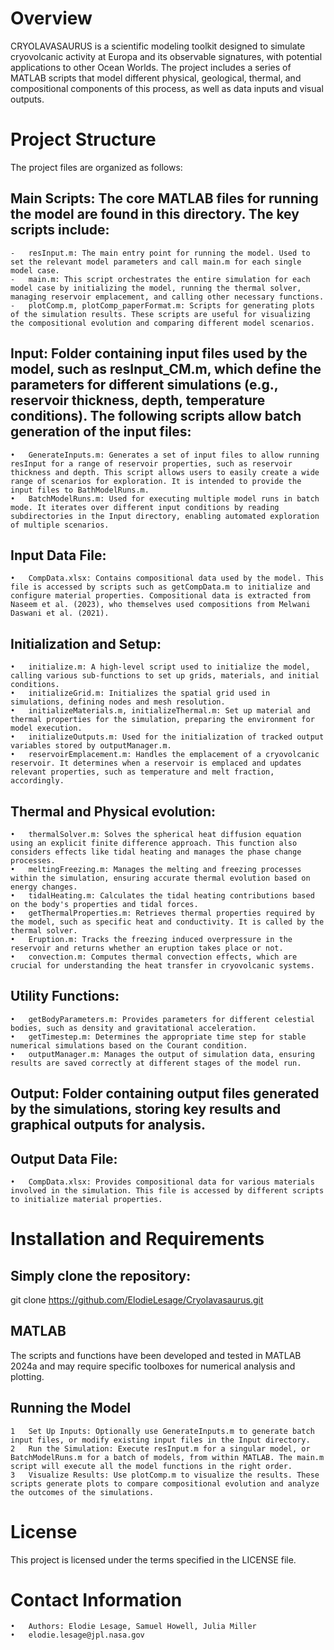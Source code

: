 # Overview

CRYOLAVASAURUS is a scientific modeling toolkit designed to simulate cryovolcanic activity at Europa and its observable signatures, with potential applications to other Ocean Worlds. The project includes a series of MATLAB scripts that model different physical, geological, thermal, and compositional components of this process, as well as data inputs and visual outputs.


# Project Structure

The project files are organized as follows:

## Main Scripts: The core MATLAB files for running the model are found in this directory. The key scripts include:
	-	resInput.m: The main entry point for running the model. Used to set the relevant model parameters and call main.m for each single model case.
	-	main.m: This script orchestrates the entire simulation for each model case by initializing the model, running the thermal solver, managing reservoir emplacement, and calling other necessary functions.
	-	plotComp.m, plotComp_paperFormat.m: Scripts for generating plots of the simulation results. These scripts are useful for visualizing the compositional evolution and comparing different model scenarios.

## Input: Folder containing input files used by the model, such as resInput_CM.m, which define the parameters for different simulations (e.g., reservoir thickness, depth, temperature conditions). The following scripts allow batch generation of the input files:
	•	GenerateInputs.m: Generates a set of input files to allow running resInput for a range of reservoir properties, such as reservoir thickness and depth. This script allows users to easily create a wide range of scenarios for exploration. It is intended to provide the input files to BathModelRuns.m.
	•	BatchModelRuns.m: Used for executing multiple model runs in batch mode. It iterates over different input conditions by reading subdirectories in the Input directory, enabling automated exploration of multiple scenarios.

## Input Data File:
	•	CompData.xlsx: Contains compositional data used by the model. This file is accessed by scripts such as getCompData.m to initialize and configure material properties. Compositional data is extracted from Naseem et al. (2023), who themselves used compositions from Melwani Daswani et al. (2021).

## Initialization and Setup:
	•	initialize.m: A high-level script used to initialize the model, calling various sub-functions to set up grids, materials, and initial conditions.
	•	initializeGrid.m: Initializes the spatial grid used in simulations, defining nodes and mesh resolution.
	•	initializeMaterials.m, initializeThermal.m: Set up material and thermal properties for the simulation, preparing the environment for model execution.
	•	initializeOutputs.m: Used for the initialization of tracked output variables stored by outputManager.m. 
	•	reservoirEmplacement.m: Handles the emplacement of a cryovolcanic reservoir. It determines when a reservoir is emplaced and updates relevant properties, such as temperature and melt fraction, accordingly.

## Thermal and Physical evolution:
	•	thermalSolver.m: Solves the spherical heat diffusion equation using an explicit finite difference approach. This function also considers effects like tidal heating and manages the phase change processes.
	•	meltingFreezing.m: Manages the melting and freezing processes within the simulation, ensuring accurate thermal evolution based on energy changes.
	•	tidalHeating.m: Calculates the tidal heating contributions based on the body's properties and tidal forces.
	•	getThermalProperties.m: Retrieves thermal properties required by the model, such as specific heat and conductivity. It is called by the thermal solver.
	•	Eruption.m: Tracks the freezing induced overpressure in the reservoir and returns whether an eruption takes place or not. 
	•	convection.m: Computes thermal convection effects, which are crucial for understanding the heat transfer in cryovolcanic systems.

## Utility Functions:
	•	getBodyParameters.m: Provides parameters for different celestial bodies, such as density and gravitational acceleration.
	•	getTimestep.m: Determines the appropriate time step for stable numerical simulations based on the Courant condition.
	•	outputManager.m: Manages the output of simulation data, ensuring results are saved correctly at different stages of the model run.


## Output: Folder containing output files generated by the simulations, storing key results and graphical outputs for analysis. 

## Output Data File:
	•	CompData.xlsx: Provides compositional data for various materials involved in the simulation. This file is accessed by different scripts to initialize material properties.


# Installation and Requirements

## Simply clone the repository:
git clone https://github.com/ElodieLesage/Cryolavasaurus.git

## MATLAB
The scripts and functions have been developed and tested in MATLAB 2024a and may require specific toolboxes for numerical analysis and plotting.

## Running the Model
	1	Set Up Inputs: Optionally use GenerateInputs.m to generate batch input files, or modify existing input files in the Input directory.
	2	Run the Simulation: Execute resInput.m for a singular model, or BatchModelRuns.m for a batch of models, from within MATLAB. The main.m script will execute all the model functions in the right order.
	3	Visualize Results: Use plotComp.m to visualize the results. These scripts generate plots to compare compositional evolution and analyze the outcomes of the simulations.


# License

This project is licensed under the terms specified in the LICENSE file.


# Contact Information
	•	Authors: Elodie Lesage, Samuel Howell, Julia Miller
	•	elodie.lesage@jpl.nasa.gov
